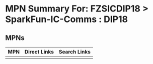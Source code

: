 



# MPN Summary For: FZSICDIP18 > SparkFun-IC-Comms : DIP18

## MPNs
  

|MPN|Direct Links|Search Links|
| :--- | :--- | :--- |
||||
